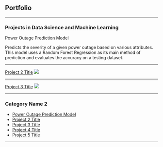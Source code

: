 ## Portfolio

---

### Projects in Data Science and Machine Learning 

[Power Outage Prediction Model](https://github.com/sidneyhendricks/power_outage_project)

Predicts the severity of a given power outage based on various attributes. This model uses a Random Forest Regression as its main method of prediction and evaluates the accuracy on a testing dataset. 

---
[Project 2 Title](/pdf/sample_presentation.pdf)
<img src="images/dummy_thumbnail.jpg?raw=true"/>

---
[Project 3 Title](http://example.com/)
<img src="images/dummy_thumbnail.jpg?raw=true"/>

---

### Category Name 2

- [Power Outage Prediction Model](https://github.com/sidneyhendricks/power_outage_project)
- [Project 2 Title](http://example.com/)
- [Project 3 Title](http://example.com/)
- [Project 4 Title](http://example.com/)
- [Project 5 Title](http://example.com/)

---





